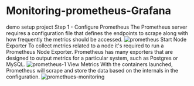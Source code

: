 # Monitoring-prometheus-Grafana
demo setup project
Step 1 - Configure Prometheus
The Prometheus server requires a configuration file that defines the endpoints to scrape along with how frequently the metrics should be accessed.
![prometheus](https://user-images.githubusercontent.com/105065311/182145707-15d7abb0-27b4-4047-bbcf-a50dfc2abffe.PNG)
 Start Node Exporter
To collect metrics related to a node it's required to run a Prometheus Node Exporter. Prometheus has many exporters that are designed to output metrics for a particular system, such as Postgres or MySQL.
![prometheus-1](https://user-images.githubusercontent.com/105065311/182145722-880896b7-6c19-431c-9546-806e6fe8ac1c.PNG)
View Metrics
With the containers launched, Prometheus will scrape and store the data based on the internals in the configuration.
![promethues-monitoring](https://user-images.githubusercontent.com/105065311/182145731-88a96b1d-4947-4bba-bce6-464ecd8402fb.PNG)
